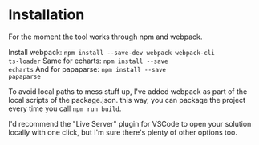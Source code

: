 # Installation
For the moment the tool works through npm and webpack.

Install webpack: <code>npm install --save-dev webpack webpack-cli ts-loader</code>
Same for echarts: <code>npm install --save echarts</code>
And for papaparse: <code>npm install --save papaparse</code>

To avoid local paths to mess stuff up, I've added webpack as part of the local scripts of the package.json. this way, you can package the project every time you call <code>npm run build</code>.

I'd recommend the "Live Server" plugin for VSCode to open your solution locally with one click, but I'm sure there's plenty of other options too.

